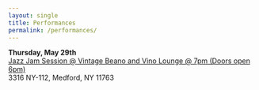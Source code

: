 ```yaml
---
layout: single
title: Performances
permalink: /performances/
---
```


**Thursday, May 29th**  
[Jazz Jam Session @ Vintage Beano and Vino Lounge @ 7pm (Doors open 6pm)](https://www.vintagebeanoandvinolounge.com)  
3316 NY-112, Medford, NY 11763